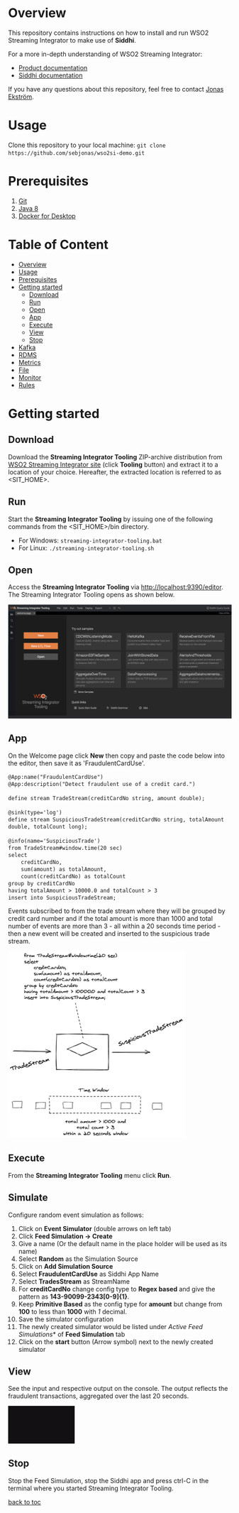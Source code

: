 # Overview

This repository contains instructions on how to install and run WSO2 Streaming Integrator to make use of **Siddhi**.

For a more in-depth understanding of WSO2 Streaming Integrator: 
- [Product documentation](https://ei.docs.wso2.com/en/latest/streaming-integrator/overview/overview/)
- [Siddhi documentation](https://siddhi.io)

If you have any questions about this repository, feel free to contact [Jonas Ekström](mailto:jonas.ekstrom@seb.se).

# Usage
Clone this repository to your local machine: ```git clone https://github.com/sebjonas/wso2si-demo.git```

# Prerequisites

1. [Git](https://git-scm.com/downloads)
2. [Java 8](https://www.oracle.com/technetwork/java/javase/downloads/index.html)
3. [Docker for Desktop](https://www.docker.com/products/docker-desktop)

# Table of Content

- [Overview](#overview)
- [Usage](#usage)
- [Prerequisites](#prerequisites)
- [Getting started](#getting-started)
  * [Download](#download)
  * [Run](#run)
  * [Open](#open)
  * [App](#app)
  * [Execute](#execute)
  * [View](#view)
  * [Stop](#stop)
- [Kafka](kafka/README.md)
- [RDMS](#rdms)
- [Metrics](#metrics)
- [File](#file)
- [Monitor](#monitor)
- [Rules](#rules)

# Getting started

## Download
Download the **Streaming Integrator Tooling** ZIP-archive distribution from [WSO2 Streaming Integrator site](https://wso2.com/integration/streaming-integrator/) (click **Tooling** button) and extract it to a location of your choice. Hereafter, the extracted location is referred to as <SIT_HOME>.

## Run
Start the **Streaming Integrator Tooling** by issuing one of the following commands from the <SIT_HOME>/bin directory.

* For Windows: ```streaming-integrator-tooling.bat```
* For Linux: ```./streaming-integrator-tooling.sh```

## Open
Access the **Streaming Integrator Tooling** via [http://localhost:9390/editor](http://localhost:9390/editor). The Streaming Integrator Tooling opens as shown below.

![streaming-integrator-tooling-welcome-page](/img/streaming-integrator-tooling-welcome-page.png)

## App
On the Welcome page click **New** then copy and paste the code below into the editor, then save it as 'FraudulentCardUse'.

```
@App:name("FraudulentCardUse")
@App:description("Detect fraudulent use of a credit card.")

define stream TradeStream(creditCardNo string, amount double);

@sink(type='log')
define stream SuspiciousTradeStream(creditCardNo string, totalAmount double, totalCount long);

@info(name='SuspiciousTrade')
from TradeStream#window.time(20 sec)
select 
    creditCardNo, 
    sum(amount) as totalAmount,
    count(creditCardNo) as totalCount
group by creditCardNo 
having totalAmount > 10000.0 and totalCount > 3
insert into SuspiciousTradeStream;
```

Events subscribed to from the trade stream where they will be grouped by credit card number and if the total amount is more than 1000 and total number of events are more than 3 - all within a 20 seconds time period - then a new event will be created and inserted to the suspicious trade stream.

<img src="/img/fraudulentcarduse.png" width="400">

## Execute
From the **Streaming Integrator Tooling** menu click **Run**.

## Simulate
Configure random event simulation as follows:
1. Click on **Event Simulator** (double arrows on left tab)
2. Click **Feed Simulation -> Create**
3. Give a name (Or the default name in the place holder will be used as its name)
4. Select **Random** as the Simulation Source
5. Click on **Add Simulation Source**
6. Select **FraudulentCardUse** as Siddhi App Name
7. Select **TradesStream** as StreamName
8. For **creditCardNo** change config type to **Regex based** and give the pattern as **143-90099-2343[0-9]{1}**.
9. Keep **Primitive Based** as the config type for **amount** but change from **100** to less than **1000** with *1* decimal.
10. Save the simulator configuration
11. The newly created simulator would be listed under *Active Feed Simulations** of **Feed Simulation** tab
12. Click on the **start** button (Arrow symbol) next to the newly created simulator

## View
See the input and respective output on the console. The output reflects the fraudulent transactions, aggregated over the last 20 seconds.

<img src="/img/sim.gif" width="150">

## Stop
Stop the Feed Simulation, stop the Siddhi app and press ctrl-C in the terminal where you started Streaming Integrator Tooling.

[back to toc](#table-of-content)